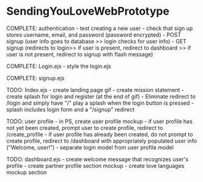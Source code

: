 # SendingYouLoveWebPrototype
COMPLETE: authentication
    - test creating a new user
    - check that sign up stores username, email, and password (password encrypted)
    - POST signup (user info goes to database >> login checks for user info)
    - GET signup (redirects to login>> if user is present, redirect to dashboard >> if user is not present, redirect to signup with flash message)

COMPLETE: Login.ejs
    - style the login.ejs

COMPLETE: signup.ejs

TODO: Index.ejs
    - create landing page gif
    - create mission statement
    - create splash for login and register (at the end of gif)
        - Eliminate redirect to /login and simply have "/" play a splash when the login button is pressed
        - splash includes login form and a "/signup" redirect

TODO: user profile
    - in PS, create user profile mockup
    - if user profile has not yet been created, prompt user to create profile, redirect to /create_profile
    - if user profile has already been created, do not prompt to create profile, redirect to /dashboard with appropriately populated user info ("Welcome, user!")
    - separate login model from user profile model

TODO: dashboard.ejs
    - create welcome message that recognizes user's profile
    - create partner profile section mockup
    - create love languages mockup section